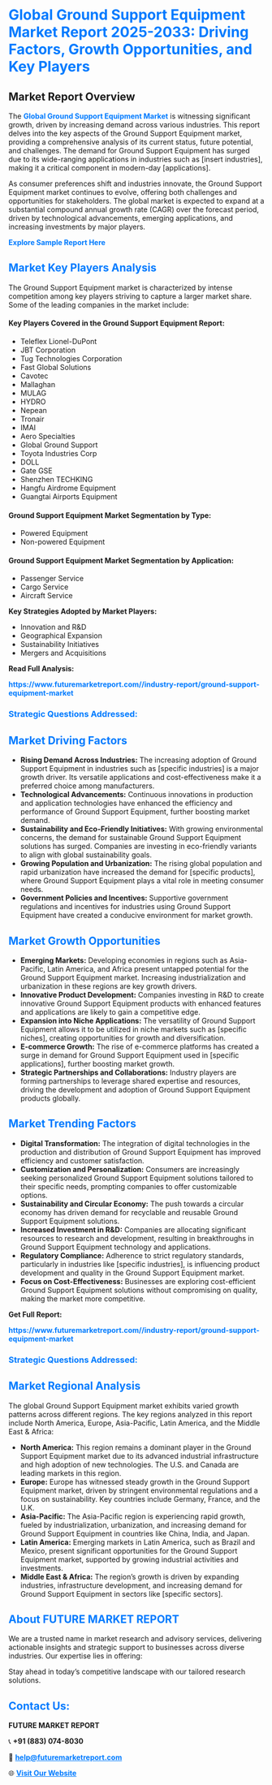 <h1 style="color: #007BFF;">Global Ground Support Equipment Market Report 2025-2033: Driving Factors, Growth Opportunities, and Key Players</h1>

<section id="overview">
<h2>Market Report Overview</h2>
<p>The <a href="https://www.futuremarketreport.com//industry-report/ground-support-equipment-market" style="color: #007BFF; text-decoration: none;"><strong>Global Ground Support Equipment Market</strong></a> is witnessing significant growth, driven by increasing demand across various industries. This report delves into the key aspects of the Ground Support Equipment market, providing a comprehensive analysis of its current status, future potential, and challenges. The demand for Ground Support Equipment has surged due to its wide-ranging applications in industries such as [insert industries], making it a critical component in modern-day [applications].</p>
<p>As consumer preferences shift and industries innovate, the Ground Support Equipment market continues to evolve, offering both challenges and opportunities for stakeholders. The global market is expected to expand at a substantial compound annual growth rate (CAGR) over the forecast period, driven by technological advancements, emerging applications, and increasing investments by major players.</p>
</section>

<section id="overview">
<p><a href="https://www.futuremarketreport.com//request-sample/reportId=87923" style="color: #007BFF; text-decoration: none;"><strong>Explore Sample Report Here</strong></a></p>
</section>

<section id="key-players">
<h2 style="color: #007BFF;">Market Key Players Analysis</h2>
<p>The Ground Support Equipment market is characterized by intense competition among key players striving to capture a larger market share. Some of the leading companies in the market include:</p>
<h4>Key Players Covered in the Ground Support Equipment Report:</h4>
<ul><li>Teleflex Lionel-DuPont</li><li>JBT Corporation</li><li>Tug Technologies Corporation</li><li>Fast Global Solutions</li><li>Cavotec</li><li>Mallaghan</li><li>MULAG</li><li>HYDRO</li><li>Nepean</li><li>Tronair</li><li>IMAI</li><li>Aero Specialties</li><li>Global Ground Support</li><li>Toyota Industries Corp</li><li>DOLL</li><li>Gate GSE</li><li>Shenzhen TECHKING</li><li>Hangfu Airdrome Equipment</li><li>Guangtai Airports Equipment</li></ul>
<h4>Ground Support Equipment Market Segmentation by Type:</h4>
<ul><li>Powered Equipment</li><li>Non-powered Equipment</li></ul>

<h4>Ground Support Equipment Market Segmentation by Application:</h4>
<ul><li>Passenger Service</li><li>Cargo Service</li><li>Aircraft Service</li></ul>
<p><strong>Key Strategies Adopted by Market Players:</strong></p>
<ul>
<li>Innovation and R&D</li>
<li>Geographical Expansion</li>
<li>Sustainability Initiatives</li>
<li>Mergers and Acquisitions</li>
</ul>
</section>

<section>
<p><strong>Read Full Analysis: </strong></p><a href="https://www.futuremarketreport.com//industry-report/ground-support-equipment-market" style="color: #007BFF; text-decoration: none;"><strong>https://www.futuremarketreport.com//industry-report/ground-support-equipment-market</strong></a>
<h3 style="color: #007BFF;">Strategic Questions Addressed:</h3>
</section>

<section id="driving-factors">
<h2 style="color: #007BFF;">Market Driving Factors</h2>
<ul>
<li><strong>Rising Demand Across Industries:</strong> The increasing adoption of Ground Support Equipment in industries such as [specific industries] is a major growth driver. Its versatile applications and cost-effectiveness make it a preferred choice among manufacturers.</li>
<li><strong>Technological Advancements:</strong> Continuous innovations in production and application technologies have enhanced the efficiency and performance of Ground Support Equipment, further boosting market demand.</li>
<li><strong>Sustainability and Eco-Friendly Initiatives:</strong> With growing environmental concerns, the demand for sustainable Ground Support Equipment solutions has surged. Companies are investing in eco-friendly variants to align with global sustainability goals.</li>
<li><strong>Growing Population and Urbanization:</strong> The rising global population and rapid urbanization have increased the demand for [specific products], where Ground Support Equipment plays a vital role in meeting consumer needs.</li>
<li><strong>Government Policies and Incentives:</strong> Supportive government regulations and incentives for industries using Ground Support Equipment have created a conducive environment for market growth.</li>
</ul>
</section>

<section id="growth-opportunities">
<h2 style="color: #007BFF;">Market Growth Opportunities</h2>
<ul>
<li><strong>Emerging Markets:</strong> Developing economies in regions such as Asia-Pacific, Latin America, and Africa present untapped potential for the Ground Support Equipment market. Increasing industrialization and urbanization in these regions are key growth drivers.</li>
<li><strong>Innovative Product Development:</strong> Companies investing in R&D to create innovative Ground Support Equipment products with enhanced features and applications are likely to gain a competitive edge.</li>
<li><strong>Expansion into Niche Applications:</strong> The versatility of Ground Support Equipment allows it to be utilized in niche markets such as [specific niches], creating opportunities for growth and diversification.</li>
<li><strong>E-commerce Growth:</strong> The rise of e-commerce platforms has created a surge in demand for Ground Support Equipment used in [specific applications], further boosting market growth.</li>
<li><strong>Strategic Partnerships and Collaborations:</strong> Industry players are forming partnerships to leverage shared expertise and resources, driving the development and adoption of Ground Support Equipment products globally.</li>
</ul>
</section>

<section id="trending-factors">
<h2 style="color: #007BFF;">Market Trending Factors</h2>
<ul>
<li><strong>Digital Transformation:</strong> The integration of digital technologies in the production and distribution of Ground Support Equipment has improved efficiency and customer satisfaction.</li>
<li><strong>Customization and Personalization:</strong> Consumers are increasingly seeking personalized Ground Support Equipment solutions tailored to their specific needs, prompting companies to offer customizable options.</li>
<li><strong>Sustainability and Circular Economy:</strong> The push towards a circular economy has driven demand for recyclable and reusable Ground Support Equipment solutions.</li>
<li><strong>Increased Investment in R&D:</strong> Companies are allocating significant resources to research and development, resulting in breakthroughs in Ground Support Equipment technology and applications.</li>
<li><strong>Regulatory Compliance:</strong> Adherence to strict regulatory standards, particularly in industries like [specific industries], is influencing product development and quality in the Ground Support Equipment market.</li>
<li><strong>Focus on Cost-Effectiveness:</strong> Businesses are exploring cost-efficient Ground Support Equipment solutions without compromising on quality, making the market more competitive.</li>
</ul>
</section>

<section>
<p><strong>Get Full Report: </strong></p><a href="https://www.futuremarketreport.com//industry-report/ground-support-equipment-market" style="color: #007BFF; text-decoration: none;"><strong>https://www.futuremarketreport.com//industry-report/ground-support-equipment-market</strong></a>
<h3 style="color: #007BFF;">Strategic Questions Addressed:</h3>
</section>


<section id="regional-analysis">
<h2 style="color: #007BFF;">Market Regional Analysis</h2>
<p>The global Ground Support Equipment market exhibits varied growth patterns across different regions. The key regions analyzed in this report include North America, Europe, Asia-Pacific, Latin America, and the Middle East & Africa:</p>
<ul>
<li><strong>North America:</strong> This region remains a dominant player in the Ground Support Equipment market due to its advanced industrial infrastructure and high adoption of new technologies. The U.S. and Canada are leading markets in this region.</li>
<li><strong>Europe:</strong> Europe has witnessed steady growth in the Ground Support Equipment market, driven by stringent environmental regulations and a focus on sustainability. Key countries include Germany, France, and the U.K.</li>
<li><strong>Asia-Pacific:</strong> The Asia-Pacific region is experiencing rapid growth, fueled by industrialization, urbanization, and increasing demand for Ground Support Equipment in countries like China, India, and Japan.</li>
<li><strong>Latin America:</strong> Emerging markets in Latin America, such as Brazil and Mexico, present significant opportunities for the Ground Support Equipment market, supported by growing industrial activities and investments.</li>
<li><strong>Middle East & Africa:</strong> The region’s growth is driven by expanding industries, infrastructure development, and increasing demand for Ground Support Equipment in sectors like [specific sectors].</li>
</ul>
</section>

<footer>
<h2 style="color: #007BFF;">About FUTURE MARKET REPORT</h2>
<p>We are a trusted name in market research and advisory services, delivering actionable insights and strategic support to businesses across diverse industries. Our expertise lies in offering:</p>

<p>Stay ahead in today’s competitive landscape with our tailored research solutions.</p>

<h2 style="color: #007BFF;">Contact Us:</h2>
<p><strong>FUTURE MARKET REPORT</strong></p>
<p>📞 <strong>+91 (883) 074-8030</strong></p>
<p>📧 <strong><a href="mailto:help@futuremarketreport.com" style="color: #007BFF;">help@futuremarketreport.com</a></strong></p>
<p>🌐 <strong><a href="https://www.futuremarketreport.com/" style="color: #007BFF;">Visit Our Website</a></strong></p>
</footer>